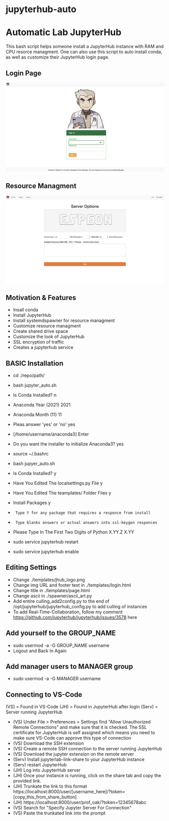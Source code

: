 # jupyterhub-auto

Automatic Lab JupyterHub
========================

This bash script helps someone install a JupyterHub instance with RAM and CPU resorce managment. One can also use this script to auto install conda, as well as customize their JupyterHub login page.

Login Page
-----------
![Screenshot](./figures/login.png)

Resource Managment
-------------------
![Screenshot](./figures/manager.png)


Motivation & Features
---------------------

- Insall conda
- Install JupyterHub
- Install systemdspawner for resource managment
- Customize resource managment
- Create shared drive space
- Customize the look of JupyterHub
- SSL encryption of traffic
- Creates a jupyterhub service

BASIC Installation
------------------

- cd ./repo/path/
- bash jupyter_auto.sh

- Is Conda Installed? n
- Anaconda Year (2021) 2021
- Anaconda Month (11) 11
- Pleas answer 'yes' or 'no' yes
- [/home/username/anaconda3] Enter
- Do you want the installer to initialize Anaconda3? yes
- source ~/.bashrc
- bash jupyer_auto.sh
- Is Conda Installed? y
- Have You Edited The localsettings.py File y
- Have You Edited The teamplates/ Folder Files y
- Install Packages y
-      Type Y for any package that requires a responce from install
-      Type blanks answers or actual answers into ssl-keygen responces
- Please Type In The First Two Digits of Python X.YY.Z   X.YY
- sudo service jupyterhub restart
- sudo service jupyterhub enable


Editing Settings
-----------------

- Change ./templates/jhub_logo.png
- Change img URL and footer text in ./templates/login.html
- Change title in ./templates/page.html
- Change ascii in ./spawner/ascii_art.py
- Add entire culling_add2config.py to the end of /opt/jupyterhub/jupyterhub_config.py to add culling of instances
- To add Real-Time-Collaboration, follow my comment https://github.com/jupyterhub/jupyterhub/issues/3578 here


Add yourself to the GROUP_NAME
------------------------------

- sudo usermod -a -G GROUP_NAME username
- Logout and Back In Again


Add manager users to MANAGER group
----------------------------------

- sudo usermod -a -G MANAGER username


Connecting to VS-Code
---------------------

(VS) = Found in VS-Code
(JH) = Found in JupyterHub after login
(Serv) = Server running JupyterHub

- (VS) Under File > Preferences > Settings find "Allow Unauthorized Remote Connections" and make sure that it is checked. The SSL certificate for JupyterHub is self assigned which means you need to make sure VS-Code can approve this type of connection
- (VS) Download the SSH extension
- (VS) Create a remote SSH connection to the server running JupyterHub
- (VS) Download the jupyter extension on the remote server
- (Serv) Install jupyterlab-link-share to your JupyterHub instance
- (Serv) restart JupyterHub
- (JH) Log into JupyterHub server
- (JH) Once your instance is running, click on the share tab and copy the provided link.
- (JH) Trunkate the link to this format https://localhost:8000/user/[username_here]/?token=[copy_this_from_share_button]
- (JH) https://localhost:8000/user/prof_oak/?token=12345678abc
- (VS) Search for "Specify Jupyter Server For Connection"
- (VS) Paste the trunkated link into the prompt

